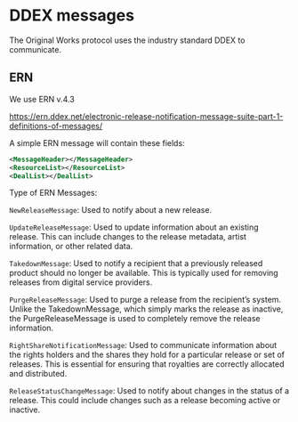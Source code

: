 # DDEX messages

The Original Works protocol uses the industry standard DDEX to communicate.

## ERN

We use ERN v.4.3

https://ern.ddex.net/electronic-release-notification-message-suite-part-1-definitions-of-messages/ 

A simple ERN message will contain these fields:

```xml
<MessageHeader></MessageHeader>
<ResourceList></ResourceList>
<DealList></DealList>
```

Type of ERN Messages:

`NewReleaseMessage`: Used to notify about a new release.

`UpdateReleaseMessage`: Used to update information about an existing release. This can include changes to the release metadata, artist information, or other related data.

`TakedownMessage`: Used to notify a recipient that a previously released product should no longer be available. This is typically used for removing releases from digital service providers.

`PurgeReleaseMessage`: Used to purge a release from the recipient’s system. Unlike the TakedownMessage, which simply marks the release as inactive, the PurgeReleaseMessage is used to completely remove the release information.

`RightShareNotificationMessage`: Used to communicate information about the rights holders and the shares they hold for a particular release or set of releases. This is essential for ensuring that royalties are correctly allocated and distributed.

`ReleaseStatusChangeMessage`: Used to notify about changes in the status of a release. This could include changes such as a release becoming active or inactive.

